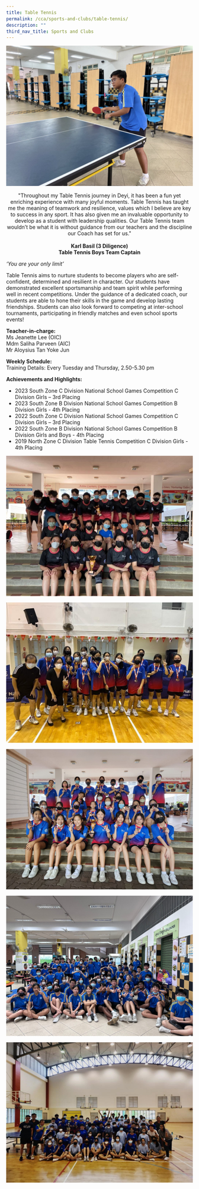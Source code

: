 ```yaml
---
title: Table Tennis
permalink: /cca/sports-and-clubs/table-tennis/
description: ""
third_nav_title: Sports and Clubs
---
```

![Karl, 2023 Captain](/images/CCA/Sports%20and%20Clubs/Table%20Tennis/karl%20boys%20captain%202023.jpg)

<center>
"Throughout my Table Tennis journey in Deyi, it has been a fun yet enriching experience with many joyful moments. Table Tennis has taught me the meaning of teamwork and resilience, values which I believe are key to success in any sport. It has also given me an invaluable opportunity to develop as a student with leadership qualities. Our Table Tennis team wouldn’t be what it is without guidance from our teachers and the discipline our Coach has set for us."  
<br><br>
<strong> Karl Basil (3 Diligence)<br>
Table Tennis Boys Team Captain </strong></center>
	
_‘You are your only limit’_

Table Tennis aims to nurture students to become players who are self-confident, determined and resilient in character. Our students have demonstrated excellent sportsmanship and team spirit while performing well in recent competitions. Under the guidance of a dedicated coach, our students are able to hone their skills in the game and develop lasting friendships. Students can also look forward to competing at inter-school tournaments, participating in friendly matches and even school sports events!

**Teacher-in-charge:** <br>
Ms Jeanette Lee (OIC) <br>
Mdm Saliha Parveen (AIC) <br>
Mr Aloysius Tan Yoke Jun  

**Weekly Schedule:** <br>
Training Details: Every Tuesday and Thursday, 2.50-5.30 pm

**Achievements and Highlights:** 
* 2023 South Zone C Division National School Games Competition C Division Girls – 3rd Placing
* 2023 South Zone B Division National School Games Competition B Division Girls - 4th Placing
* 2022 South Zone C Division National School Games Competition C Division Girls – 3rd Placing
* 2022 South Zone B Division National School Games Competition B Division Girls and Boys - 4th Placing&nbsp;
* 2019 North Zone C Division&nbsp;Table&nbsp;Tennis&nbsp;Competition&nbsp;C Division Girls - 4th&nbsp;Placing

![](/images/CCA/Sports%20and%20Clubs/Table%20Tennis/2023_table%20tennis_competition1%20-%20aloysius%20tan%20yoke%20jun.jfif)

![](/images/CCA/Sports%20and%20Clubs/Table%20Tennis/2023_table%20tennis_competition2%20-%20aloysius%20tan%20yoke%20jun.jfif)

![](/images/CCA/Sports%20and%20Clubs/Table%20Tennis/2023_table%20tennis_competition3%20-%20aloysius%20tan%20yoke%20jun.jpeg)

![](/images/CCA/Sports%20and%20Clubs/Table%20Tennis/2023_table%20tennis_team%20bonding.jpeg)

![](/images/CCA/Sports%20and%20Clubs/Table%20Tennis/2023_table%20tennis_friendly%20match.jpeg)